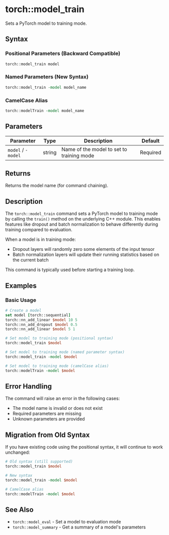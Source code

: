 # torch::model_train

Sets a PyTorch model to training mode.

## Syntax

### Positional Parameters (Backward Compatible)
```tcl
torch::model_train model
```

### Named Parameters (New Syntax)
```tcl
torch::model_train -model model_name
```

### CamelCase Alias
```tcl
torch::modelTrain -model model_name
```

## Parameters

| Parameter | Type | Description | Default |
|-----------|------|-------------|---------|
| `model` / `-model` | string | Name of the model to set to training mode | Required |

## Returns

Returns the model name (for command chaining).

## Description

The `torch::model_train` command sets a PyTorch model to training mode by calling the `train()` method on the underlying C++ module. This enables features like dropout and batch normalization to behave differently during training compared to evaluation.

When a model is in training mode:
- Dropout layers will randomly zero some elements of the input tensor
- Batch normalization layers will update their running statistics based on the current batch

This command is typically used before starting a training loop.

## Examples

### Basic Usage

```tcl
# Create a model
set model [torch::sequential]
torch::nn_add_linear $model 10 5
torch::nn_add_dropout $model 0.5
torch::nn_add_linear $model 5 1

# Set model to training mode (positional syntax)
torch::model_train $model

# Set model to training mode (named parameter syntax)
torch::model_train -model $model

# Set model to training mode (camelCase alias)
torch::modelTrain -model $model
```

## Error Handling

The command will raise an error in the following cases:
- The model name is invalid or does not exist
- Required parameters are missing
- Unknown parameters are provided

## Migration from Old Syntax

If you have existing code using the positional syntax, it will continue to work unchanged:

```tcl
# Old syntax (still supported)
torch::model_train $model

# New syntax
torch::model_train -model $model

# CamelCase alias
torch::modelTrain -model $model
```

## See Also

- `torch::model_eval` - Set a model to evaluation mode
- `torch::model_summary` - Get a summary of a model's parameters
